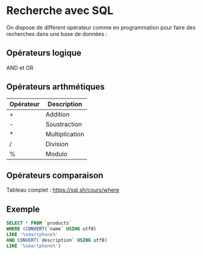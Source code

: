 # Recherche avec SQL

On dispose de différent opérateur comme en programmation pour faire des recherches dans une base de données :


## Opérateurs logique 

AND et OR 

## Opérateurs arthmétiques 

| Opérateur | Description |
| --- | --- |
| + | Addition |
| - | Soustraction |
| * | Multiplication |
| / | Division |
| % | Modulo |

## Opérateurs comparaison 

Tableau complet : https://sql.sh/cours/where


## Exemple 

```sql
SELECT * FROM `products` 
WHERE (CONVERT(`name` USING utf8) 
LIKE '%smartphone%' 
AND CONVERT(`description` USING utf8) 
LIKE '%smartphone%') 
````

